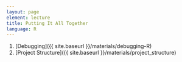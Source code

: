 ```yaml
---
layout: page
element: lecture
title: Putting It All Together
language: R
---
```


1. [Debugging]({{ site.baseurl }}/materials/debugging-R)
2. [Project Structure]({{ site.baseurl }}/materials/project_structure)
